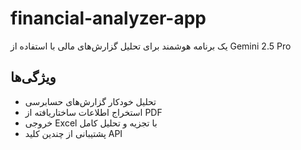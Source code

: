 # financial-analyzer-app
یک برنامه هوشمند برای تحلیل گزارش‌های مالی با استفاده از Gemini 2.5 Pro

## ویژگی‌ها

- تحلیل خودکار گزارش‌های حسابرسی
- استخراج اطلاعات ساختاریافته از PDF
- خروجی Excel با تجزیه و تحلیل کامل
- پشتیبانی از چندین کلید API
